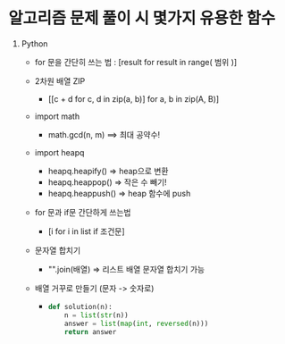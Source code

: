 # 알고리즘 문제 풀이 시 몇가지 유용한 함수

1. Python

   - for 문을 간단히 쓰는 법 : [result for result in range( 범위 )]

   - 2차원 배열 ZIP

     - [[c + d for c, d in zip(a, b)] for a, b in zip(A, B)]

   - import math

     - math.gcd(n, m) ==> 최대 공약수!

   - import heapq

     - heapq.heapify() => heap으로 변환
     - heapq.heappop() => 작은 수 빼기!
     - heapq.heappush() => heap 함수에 push

   - for 문과 if문 간단하게 쓰는법

     - [i for i in list if 조건문]

   - 문자열 합치기

     - "".join(배열) => 리스트 배열 문자열 합치기 가능

   - 배열 거꾸로 만들기 (문자 -> 숫자로)

     - ```python
       def solution(n):
           n = list(str(n))
           answer = list(map(int, reversed(n)))
           return answer
       ```

   